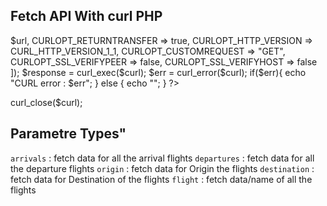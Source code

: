 ## Fetch API With curl PHP

<?php

$curl = curl_init();
$url = "https://sweb2.com/SWEB2/web-scraping-php/web-scrapper-api.php?type=arrivals";

curl_setopt_array($curl, [
    CURLOPT_URL => $url,  
    CURLOPT_RETURNTRANSFER => true,
    CURLOPT_HTTP_VERSION => CURL_HTTP_VERSION_1_1,
    CURLOPT_CUSTOMREQUEST => "GET",
    CURLOPT_SSL_VERIFYPEER => false,
    CURLOPT_SSL_VERIFYHOST => false
]);

$response = curl_exec($curl);
$err = curl_error($curl);

if($err){
    echo "CURL error : $err";
} else {
    echo "<script>console.table($response)</script>";
}
?>
curl_close($curl);

## Parametre Types"

`arrivals`    : fetch data for all the arrival flights
`departures`  : fetch data for all the departure flights
`origin`      : fetch data for Origin the flights
`destination` : fetch data for Destination of the flights
`flight`      : fetch data/name of all the flights
